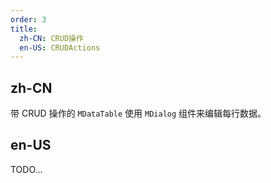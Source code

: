 ```yaml
---
order: 3
title:
  zh-CN: CRUD操作
  en-US: CRUDActions
---
```


## zh-CN

带 CRUD 操作的 `MDataTable` 使用 `MDialog` 组件来编辑每行数据。

## en-US

TODO...
